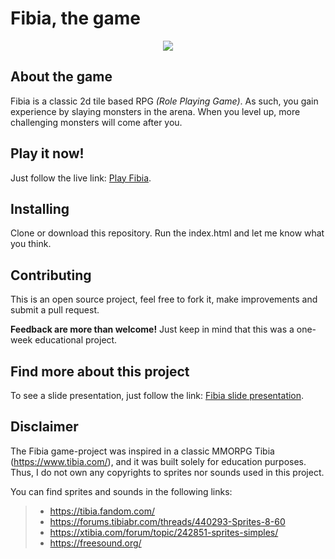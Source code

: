 # Fibia, the game
<p align='center'> <img src="https://media.giphy.com/media/kaa2EfHLM2k46wHQoo/source.gif?cid=790b7611fec1d455499766d08087fdf16b04c3aee0ef3d40&rid=source.gif&ct=g"/> </p>

## About the game
Fibia is a classic 2d tile based RPG *(Role Playing Game)*. As such, you gain experience by slaying monsters in the arena. When you level up, more challenging monsters will come after you.

## Play it now!
Just follow the live link: <a href="https://mfap-1.github.io/fibia-game/">Play Fibia</a>.

## Installing
Clone or download this repository. Run the index.html and let me know what you think.

## Contributing
This is an open source project, feel free to fork it, make improvements and submit a pull request.

**Feedback are more than welcome!** Just keep in mind that this was a one-week educational project.

## Find more about this project
To see a slide presentation, just follow the link: <a href="/">Fibia slide presentation</a>.

## Disclaimer
The Fibia game-project was inspired in a classic MMORPG Tibia (https://www.tibia.com/), and it was built solely for education purposes. Thus, I do not own any copyrights to  sprites nor sounds used in this project.

You can find sprites and sounds in the following links:
>* https://tibia.fandom.com/
>* https://forums.tibiabr.com/threads/440293-Sprites-8-60
>* https://xtibia.com/forum/topic/242851-sprites-simples/
>* https://freesound.org/ 